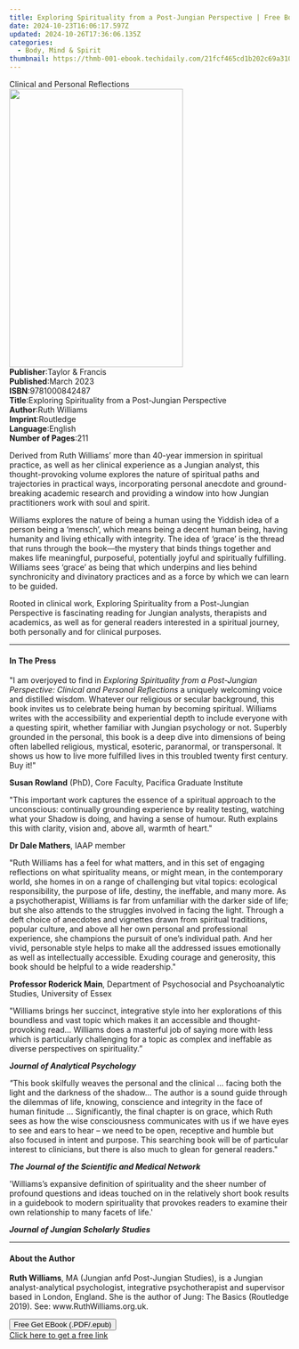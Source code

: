 ```yaml
---
title: Exploring Spirituality from a Post-Jungian Perspective | Free Book
date: 2024-10-23T16:06:17.597Z
updated: 2024-10-26T17:36:06.135Z
categories:
  - Body, Mind & Spirit
thumbnail: https://thmb-001-ebook.techidaily.com/21fcf465cd1b202c69a3109448227d7fecb0ddbfc13518e1302bfa4140dff8f5.jpg
---
```

<main id="book-container">
  <div class="flex flex-col">
    <div class="book-brief flex-1 py-6 px-4 sm:p-6 md:py-10 md:px-8">
      <!-- brief-->
      <div class="book-brief-main">Clinical and Personal Reflections</div>
    </div>
    <div
      class="book-meta-info flex-1 grid gap-4 col-start-1 col-end-3 row-start-1 sm:mb-6 sm:grid-cols-4 lg:gap-6 lg:col-start-2 lg:row-end-6 lg:row-span-6 lg:mb-0"
    >
      <div
        class="book-meta-info-left place-content-center mt-4 p-4 text-sm leading-6 col-start-2 col-span-2 dark:text-slate-400"
      >
        <img
          class="w-full h-500 object-cover rounded-lg sm:h-255 sm:col-span-2 lg:col-span-full"
          src="https://img-001-ebook.techidaily.com/ce74a2066ae75c38e70a2625df932d91d70151739c85cfd99c633c26500ba577.jpg"
          alt=""
          width="312"
          height="500"
        />
      </div>
      <div
        class="book-meta-info-right mt-2 col-start-1 row-start-2 col-span-3 self-center"
      >
        <!-- meta data  -->
        <div class="flex flex-col px-4 md:px-8">
          <div class="flex-1">
            <strong>Publisher</strong>:<span class="px-2"
              >Taylor &amp; Francis</span
            >
          </div>
          <div class="flex-1">
            <strong>Published</strong>:<span class="px-2">March 2023</span>
          </div>
          <div class="flex-1">
            <strong>ISBN</strong>:<span class="px-2">9781000842487</span>
          </div>
          <div class="flex-1">
            <strong>Title</strong>:<span class="px-2"
              >Exploring Spirituality from a Post-Jungian Perspective</span
            >
          </div>
          <div class="flex-1">
            <strong>Author</strong>:<span class="px-2">Ruth Williams</span>
          </div>
          <div class="flex-1">
            <strong>Imprint</strong>:<span class="px-2">Routledge</span>
          </div>
          <div class="flex-1">
            <strong>Language</strong>:<span class="px-2">English</span>
          </div>
          <div class="flex-1">
            <strong>Number of Pages</strong>:<span class="px-2">211</span>
          </div>
        </div>
      </div>
    </div>
    <div class="book-description flex-1 py-6 px-4 sm:p-6 md:py-10 md:px-8">
      <div class="book-description-main">
        <div accordion-content="" id="description">
          <p>
            Derived from Ruth Williams’ more than 40-year immersion in spiritual
            practice, as well as her clinical experience as a Jungian analyst,
            this thought-provoking volume explores the nature of spiritual paths
            and trajectories in practical ways, incorporating personal anecdote
            and ground-breaking academic research and providing a window into
            how Jungian practitioners work with soul and spirit.
          </p>
          <p>
            Williams explores the nature of being a human using the Yiddish idea
            of a person being a ‘mensch’, which means being a decent human
            being, having humanity and living ethically with integrity. The idea
            of ‘grace’ is the thread that runs through the book—the mystery that
            binds things together and makes life meaningful, purposeful,
            potentially joyful and spiritually fulfilling. Williams sees ‘grace’
            as being that which underpins and lies behind synchronicity and
            divinatory practices and as a force by which we can learn to be
            guided.
          </p>
          <p>
            Rooted in clinical work, Exploring Spirituality from a Post-Jungian
            Perspective is fascinating reading for Jungian analysts, therapists
            and academics, as well as for general readers interested in a
            spiritual journey, both personally and for clinical purposes.
          </p>
        </div>
        <div class="accordion-fader"></div>
      </div>
    </div>
    <div class="book-excerpts flex-1 py-6 px-4 sm:p-6 md:py-10 md:px-8">
      <!-- excerpts-->
      <div class="book-excerpts-main">
        <hr />
        <h4 class="placeholder placeholder-heading">
          <span>In The Press</span>
        </h4>
        <p></p>
        <p>
          "I am overjoyed to find in
          <i
            >Exploring Spirituality from a Post-Jungian Perspective: Clinical
            and Personal Reflections </i
          >a uniquely welcoming voice and distilled wisdom. Whatever our
          religious or secular background, this book invites us to celebrate
          being human by becoming spiritual. Williams writes with the
          accessibility and experiential depth to include everyone with a
          questing spirit, whether familiar with Jungian psychology or not.
          Superbly grounded in the personal, this book is a deep dive into
          dimensions of being often labelled religious, mystical, esoteric,
          paranormal, or transpersonal. It shows us how to live more fulfilled
          lives in this troubled twenty first century. Buy it!"
        </p>
        <p>
          <strong>Susan Rowland</strong> (PhD), Core Faculty, Pacifica Graduate
          Institute
        </p>
        <p>
          "This important work captures the essence of a spiritual approach to
          the unconscious: continually grounding experience by reality testing,
          watching what your Shadow is doing, and having a sense of humour. Ruth
          explains this with clarity, vision and, above all, warmth of heart."
        </p>
        <p><strong>Dr Dale Mathers</strong>, IAAP member</p>
        <p>
          "Ruth Williams has a feel for what matters, and in this set of
          engaging reflections on what spirituality means, or might mean, in the
          contemporary world, she homes in on a range of challenging but vital
          topics: ecological responsibility, the purpose of life, destiny, the
          ineffable, and many more. As a psychotherapist, Williams is far from
          unfamiliar with the darker side of life; but she also attends to the
          struggles involved in facing the light. Through a deft choice of
          anecdotes and vignettes drawn from spiritual traditions, popular
          culture, and above all her own personal and professional experience,
          she champions the pursuit of one’s individual path. And her vivid,
          personable style helps to make all the addressed issues emotionally as
          well as intellectually accessible. Exuding courage and generosity,
          this book should be helpful to a wide readership."
        </p>
        <p>
          <strong>Professor Roderick Main</strong>, Department of Psychosocial
          and Psychoanalytic Studies, University of Essex
        </p>
        <p>
          "Williams brings her succinct, integrative style into her explorations
          of this boundless and vast topic which makes it an accessible and
          thought-provoking read… Williams does a masterful job of saying more
          with less which is particularly challenging for a topic as complex and
          ineffable as diverse perspectives on spirituality.”
        </p>
        <p>
          <b>J</b><i><b>ournal of Analytical Psychology</b></i>
        </p>
        <p>
          <i>"</i>This book skilfully weaves the personal and the clinical …
          facing both the light and the darkness of the shadow… The author is a
          sound guide through the dilemmas of life, knowing, conscience and
          integrity in the face of human finitude … Significantly, the final
          chapter is on grace, which Ruth sees as how the wise consciousness
          communicates with us if we have eyes to see and ears to hear – we need
          to be open, receptive and humble but also focused in intent and
          purpose. This searching book will be of particular interest to
          clinicians, but there is also much to glean for general readers."
        </p>
        <p>
          <i><b>The Journal of the Scientific and Medical Network</b></i>
        </p>
        <p>
          'Williams’s expansive definition of spirituality and the sheer number
          of profound questions and ideas touched on in the relatively short
          book results in a guidebook to modern spirituality that provokes
          readers to examine their own relationship to many facets of life.'
        </p>
        <p>
          <i><b>Journal of Jungian Scholarly Studies</b></i>
        </p>
        <p></p>
      </div>
    </div>
    <div class="book-about-author flex-1 py-6 px-4 sm:p-6 md:py-10 md:px-8">
      <!-- about author-->
      <div class="book-main-author-main">
        <hr />
        <h4 class="placeholder placeholder-heading">
          <span>About the Author</span>
        </h4>
        <p></p>
        <p>
          <strong>Ruth Williams</strong>, MA (Jungian anfd Post-Jungian
          Studies), is a Jungian analyst-analytical psychologist, integrative
          psychotherapist and supervisor based in London, England. She is the
          author of Jung: The Basics (Routledge 2019). See:
          www.RuthWilliams.org.uk.
        </p>
        <p></p>
      </div>
    </div>
    <div class="book-free-get flex-1 py-6 px-4 sm:p-6 md:py-10 md:px-8">
      <button
        id="btn-free-get"
        class="bg-blue-500 hover:bg-blue-700 text-white font-bold py-2 px-4 rounded"
      >
        Free Get EBook (.PDF/.epub)
      </button>
      <div id="countdown-display" class="px-2 text-lg mt-2"></div>
      <a
        id="free-link"
        class="hidden bg-blue-500 hover:bg-blue-700 text-white font-bold py-2 px-4 rounded"
        href="https://www.ebooks.com/en-us/book/210742334/exploring-spirituality-from-a-post-jungian-perspective/ruth-williams/"
        target="_blank"
        >Click here to get a free link</a
      >
    </div>
    <script>
      let countdownTime = 0;
      let countdownInterval = null;
      document
        .getElementById('btn-free-get')
        .addEventListener('click', startCountdown);
      function startCountdown() {
        countdownTime = new Date().getTime() + 60000 * 3;
        countdownInterval = setInterval(updateCountdown, 1000);
        document.getElementById('btn-free-get').disabled = true;
        document
          .getElementById('btn-free-get')
          .classList.add('bg-gray-500', 'cursor-not-allowed');
      }
      function updateCountdown() {
        let currentTime = new Date().getTime();
        let timeLeft = countdownTime - currentTime;
        let secondsLeft = Math.floor(timeLeft / 1000);
        document.getElementById('countdown-display').innerHTML =
          `Remaining time: ${secondsLeft} seconds.`;
        if (secondsLeft <= 0) {
          clearInterval(countdownInterval);
          document.getElementById('btn-free-get').classList.add('hidden');
          document.getElementById('free-link').classList.remove('hidden');
          document.getElementById('countdown-display').innerHTML = '';
        }
      }
    </script>
  </div>
</main>

<ins class="adsbygoogle"
      style="display:block"
      data-ad-client="ca-pub-7571918770474297"
      data-ad-slot="8358498916"
      data-ad-format="auto"
      data-full-width-responsive="true"></ins>
    